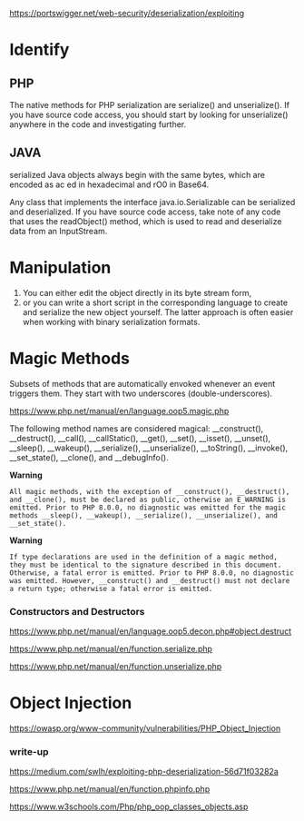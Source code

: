 https://portswigger.net/web-security/deserialization/exploiting

# Identify

## PHP
The native methods for PHP serialization are serialize() and unserialize(). If you have source code access, you should start by looking for unserialize() anywhere in the code and investigating further. 

## JAVA
serialized Java objects always begin with the same bytes, which are encoded as ac ed in hexadecimal and rO0 in Base64.

Any class that implements the interface java.io.Serializable can be serialized and deserialized. If you have source code access, take note of any code that uses the readObject() method, which is used to read and deserialize data from an InputStream. 

# Manipulation
1.  You can either edit the object directly in its byte stream form, 
2.  or you can write a short script in the corresponding language to create and serialize the new object yourself. 
    The latter approach is often easier when working with binary serialization formats.

# Magic Methods
Subsets of methods that are automatically envoked whenever an event triggers them.  They start with two underscores (double-underscores).  

https://www.php.net/manual/en/language.oop5.magic.php

The following method names are considered magical: __construct(), __destruct(), __call(), __callStatic(), __get(), __set(), __isset(), __unset(), __sleep(), __wakeup(), __serialize(), __unserialize(), __toString(), __invoke(), __set_state(), __clone(), and __debugInfo(). 

**Warning**

    All magic methods, with the exception of __construct(), __destruct(), and __clone(), must be declared as public, otherwise an E_WARNING is emitted. Prior to PHP 8.0.0, no diagnostic was emitted for the magic methods __sleep(), __wakeup(), __serialize(), __unserialize(), and __set_state().
        

**Warning**

    If type declarations are used in the definition of a magic method, they must be identical to the signature described in this document. Otherwise, a fatal error is emitted. Prior to PHP 8.0.0, no diagnostic was emitted. However, __construct() and __destruct() must not declare a return type; otherwise a fatal error is emitted.

### Constructors and Destructors
https://www.php.net/manual/en/language.oop5.decon.php#object.destruct

https://www.php.net/manual/en/function.serialize.php

https://www.php.net/manual/en/function.unserialize.php


# Object Injection
https://owasp.org/www-community/vulnerabilities/PHP_Object_Injection

### write-up
https://medium.com/swlh/exploiting-php-deserialization-56d71f03282a

https://www.php.net/manual/en/function.phpinfo.php

https://www.w3schools.com/Php/php_oop_classes_objects.asp